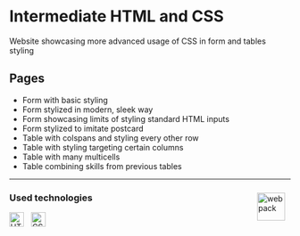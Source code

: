 # Intermediate HTML and CSS
Website showcasing more advanced usage of CSS in form and tables styling
## Pages
- Form with basic styling
- Form stylized in modern, sleek way
- Form showcasing limits of styling standard HTML inputs
- Form stylized to imitate postcard
- Table with colspans and styling every other row
- Table with styling targeting certain columns
- Table with many multicells
- Table combining skills from previous tables
---
[<img align="right" alt="webpack" width="50px" src="https://user-images.githubusercontent.com/33003089/213583000-bb26a90c-ec79-4d81-89a9-fc791792467d.svg" style="padding-right:10px;padding-top:10px;"/>](https://www.theodinproject.com/paths/full-stack-javascript/courses/intermediate-html-and-css)
### Used technologies
[<img align="left" alt="HTML" width="26px" src="https://cdn.jsdelivr.net/gh/devicons/devicon/icons/html5/html5-original.svg" style="padding-right:10px;"/>][html]
[<img align="left" alt="CSS" width="26px" src="https://cdn.jsdelivr.net/gh/devicons/devicon/icons/css3/css3-original.svg" style="padding-right:10px;"/>][css]

[html]: https://en.wikipedia.org/wiki/HTML
[css]: https://en.wikipedia.org/wiki/CSS
